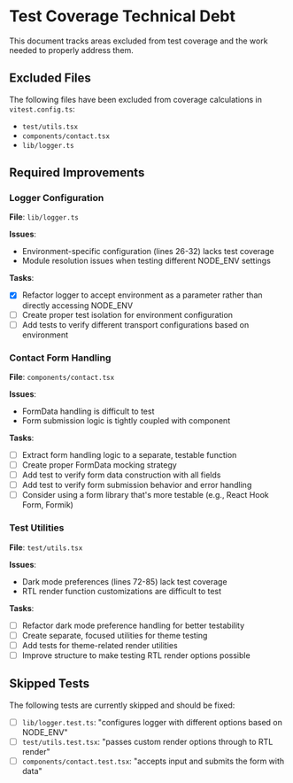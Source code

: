 # Test Coverage Technical Debt

This document tracks areas excluded from test coverage and the work needed to properly address them.

## Excluded Files

The following files have been excluded from coverage calculations in `vitest.config.ts`:

- `test/utils.tsx`
- `components/contact.tsx`
- `lib/logger.ts`

## Required Improvements

### Logger Configuration

**File**: `lib/logger.ts`

**Issues**:

- Environment-specific configuration (lines 26-32) lacks test coverage
- Module resolution issues when testing different NODE_ENV settings

**Tasks**:

- [x] Refactor logger to accept environment as a parameter rather than directly accessing NODE_ENV
- [ ] Create proper test isolation for environment configuration
- [ ] Add tests to verify different transport configurations based on environment

### Contact Form Handling

**File**: `components/contact.tsx`

**Issues**:

- FormData handling is difficult to test
- Form submission logic is tightly coupled with component

**Tasks**:

- [ ] Extract form handling logic to a separate, testable function
- [ ] Create proper FormData mocking strategy
- [ ] Add test to verify form data construction with all fields
- [ ] Add test to verify form submission behavior and error handling
- [ ] Consider using a form library that's more testable (e.g., React Hook Form, Formik)

### Test Utilities

**File**: `test/utils.tsx`

**Issues**:

- Dark mode preferences (lines 72-85) lack test coverage
- RTL render function customizations are difficult to test

**Tasks**:

- [ ] Refactor dark mode preference handling for better testability
- [ ] Create separate, focused utilities for theme testing
- [ ] Add tests for theme-related render utilities
- [ ] Improve structure to make testing RTL render options possible

## Skipped Tests

The following tests are currently skipped and should be fixed:

- [ ] `lib/logger.test.ts`: "configures logger with different options based on NODE_ENV"
- [ ] `test/utils.test.tsx`: "passes custom render options through to RTL render"
- [ ] `components/contact.test.tsx`: "accepts input and submits the form with data"
